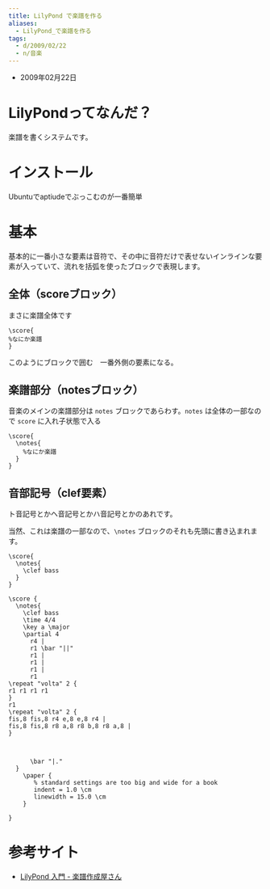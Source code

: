 ```yaml
---
title: LilyPond で楽譜を作る
aliases:
  - LilyPond_で楽譜を作る
tags:
  - d/2009/02/22
  - n/音楽
---
```


- 2009年02月22日

LilyPondってなんだ？
================================================================================
楽譜を書くシステムです。

インストール
================================================================================
Ubuntuでaptiudeでぶっこむのが一番簡単



基本
================================================================================
基本的に一番小さな要素は音符で、その中に音符だけで表せないインラインな要素が入っていて、流れを括弧を使ったブロックで表現します。

全体（scoreブロック）
--------------------------------------------------------------------------------
まさに楽譜全体です

```
\score{
%なにか楽譜
}
```

このようにブロックで囲む　一番外側の要素になる。

楽譜部分（notesブロック） 
--------------------------------------------------------------------------------
音楽のメインの楽譜部分は `notes` ブロックであらわす。`notes` は全体の一部なので `score` に入れ子状態で入る

```
\score{
  \notes{
    %なにか楽譜
  }
}
```

音部記号（clef要素）
--------------------------------------------------------------------------------
ト音記号とかヘ音記号とかハ音記号とかのあれです。

当然、これは楽譜の一部なので、`\notes` ブロックのそれも先頭に書き込まれます。

```
\score{
  \notes{
    \clef bass
  }
}

\score {
  \notes{
    \clef bass
    \time 4/4
    \key a \major
    \partial 4
      r4 |
      r1 \bar "||"
      r1 |
      r1 |
      r1 |
      r1 
\repeat "volta" 2 {
r1 r1 r1 r1
}
r1
\repeat "volta" 2 {
fis,8 fis,8 r4 e,8 e,8 r4 |
fis,8 fis,8 r8 a,8 r8 b,8 r8 a,8 | 
}



      \bar "|."
  }
    \paper {
       % standard settings are too big and wide for a book
       indent = 1.0 \cm
       linewidth = 15.0 \cm
    }

}

```


参考サイト
================================================================================
- [LilyPond 入門 - 楽譜作成屋さん](http://www.h3.dion.ne.jp/~katotaku/lilypond/index.html)


